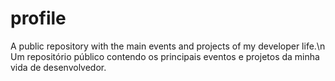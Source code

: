 # profile
A public repository with the main events and projects of my developer life.\n
Um repositório público contendo os principais eventos e projetos da minha vida de desenvolvedor.

